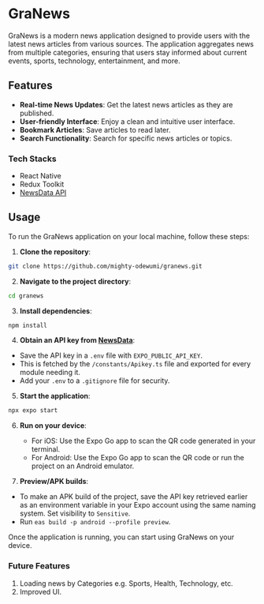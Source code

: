 # GraNews

GraNews is a modern news application designed to provide users with the latest news articles from various sources. The application aggregates news from multiple categories, ensuring that users stay informed about current events, sports, technology, entertainment, and more.

## Features

- **Real-time News Updates**: Get the latest news articles as they are published.
- **User-friendly Interface**: Enjoy a clean and intuitive user interface.
- **Bookmark Articles**: Save articles to read later.
- **Search Functionality**: Search for specific news articles or topics.
<!-- - **Multiple Categories**: Browse news by categories such as World, Business, Technology, Sports, Entertainment, and Health. -->
<!-- - **Share News**: Share interesting articles with friends and family via social media or email. -->

### Tech Stacks
* React Native
* Redux Toolkit
* [NewsData API](https://newsdata.io)
  

## Usage

To run the GraNews application on your local machine, follow these steps:

1. **Clone the repository**:
  ```bash
  git clone https://github.com/mighty-odewumi/granews.git
  ```
2. **Navigate to the project directory**:
  ```bash
  cd granews
  ```
3. **Install dependencies**:
  ```bash
  npm install
  ```
4. **Obtain an API key from [NewsData](https://newsdata.io)**:
  * Save the API key in a ```.env``` file with ```EXPO_PUBLIC_API_KEY```.
  * This is fetched by the ```/constants/Apikey.ts``` file and exported for every module needing it.
  * Add your ```.env``` to a ```.gitignore``` file for security.
5. **Start the application**:
  ```bash
  npx expo start
  ```

6. **Run on your device**:
   - For iOS: Use the Expo Go app to scan the QR code generated in your terminal.
   - For Android: Use the Expo Go app to scan the QR code or run the project on an Android emulator.
  
7. **Preview/APK builds**:
  - To make an APK build of the project, save the API key retrieved earlier as an environment variable in your Expo account using the same naming system. Set visibility to ```Sensitive```.
  - Run ```eas build -p android --profile preview```.


Once the application is running, you can start using GraNews on your device.


### Future Features
1. Loading news by Categories e.g. Sports, Health, Technology, etc.
2. Improved UI.

<!-- ## License

This project is licensed under the MIT License. See the [LICENSE](LICENSE) file for details. -->

<!-- ## Contact

For any questions or suggestions, please contact us at support@granews.com. -->
